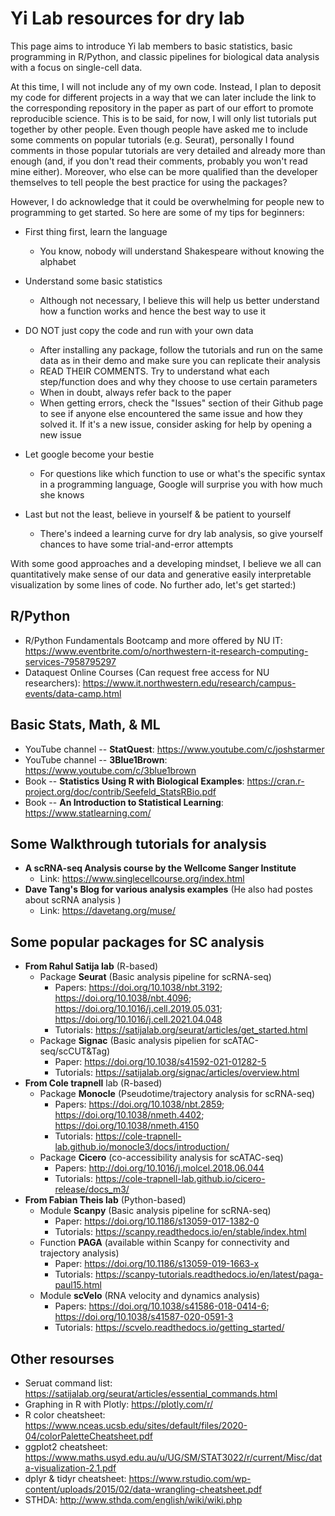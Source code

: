 
# Yi Lab resources for dry lab

This page aims to introduce Yi lab members to basic statistics, basic programming in R/Python, and classic pipelines for biological data analysis with a focus on single-cell data.

At this time, I will not include any of my own code. Instead, I plan to deposit my code for different projects in a way that we can later include the link to the corresponding repository in the paper as part of our effort to promote reproducible science. This is to be said, for now, I will only list tutorials put together by other people.  Even though people have asked me to include some comments on popular tutorials (e.g. Seurat), personally I found comments in those popular tutorials are very detailed and already more than enough (and, if you don't read their comments, probably you won't read mine either). Moreover, who else can be more qualified than the developer themselves to tell people the best practice for using the packages?

However, I do acknowledge that it could be overwhelming for people new to programming to get started. So here are some of my tips for beginners:

* First thing first, learn the language 
    * You know, nobody will understand Shakespeare without knowing the alphabet

* Understand some basic statistics
    * Although not necessary, I believe this will help us better understand how a function works and hence the best way to use it

* DO NOT just copy the code and run with your own data
    * After installing any package, follow the tutorials and run on the same data as in their demo and make sure you can replicate their analysis
    * READ THEIR COMMENTS. Try to understand what each step/function does and why they choose to use certain parameters
    * When in doubt, always refer back to the paper
    * When getting errors, check the "Issues" section of their Github page to see if anyone else encountered the same issue and how they solved it. If it's a new issue, consider asking for help by opening a new issue 

* Let google become your bestie
    * For questions like which function to use or what's the specific syntax in a programming language, Google will surprise you with how much she knows

* Last but not the least, believe in yourself & be patient to yourself
    * There's indeed a learning curve for dry lab analysis, so give yourself chances to have some trial-and-error attempts

With some good approaches and a developing mindset, I believe we all can quantitatively make sense of our data and generative easily interpretable visualization by some lines of code. No further ado, let's get started:)


## R/Python

* R/Python Fundamentals Bootcamp and more offered by NU IT: https://www.eventbrite.com/o/northwestern-it-research-computing-services-7958795297
* Dataquest Online Courses (Can request free access for NU researchers): https://www.it.northwestern.edu/research/campus-events/data-camp.html

## Basic Stats, Math, & ML

* YouTube channel -- **StatQuest**: https://www.youtube.com/c/joshstarmer
* YouTube channel --  **3Blue1Brown**: https://www.youtube.com/c/3blue1brown
* Book -- **Statistics Using R with Biological Examples**: https://cran.r-project.org/doc/contrib/Seefeld_StatsRBio.pdf
* Book -- **An Introduction to Statistical Learning**: https://www.statlearning.com/

## Some Walkthrough tutorials for analysis

* **A scRNA-seq Analysis course by the Wellcome Sanger Institute**
    * Link: https://www.singlecellcourse.org/index.html
* **Dave Tang's Blog for various analysis examples** (He also had postes about scRNA analysis )
    * Link: https://davetang.org/muse/
 
## Some popular packages for SC analysis

* **From Rahul Satija lab** (R-based)
    * Package **Seurat** (Basic analysis pipeline for scRNA-seq)
        * Papers: https://doi.org/10.1038/nbt.3192; https://doi.org/10.1038/nbt.4096; https://doi.org/10.1016/j.cell.2019.05.031; https://doi.org/10.1016/j.cell.2021.04.048 
        * Tutorials: https://satijalab.org/seurat/articles/get_started.html
    * Package **Signac** (Basic analysis pipelien for scATAC-seq/scCUT&Tag)
        * Paper: https://doi.org/10.1038/s41592-021-01282-5
        * Tutorials: https://satijalab.org/signac/articles/overview.html
* **From Cole trapnell** lab (R-based)
    * Package **Monocle** (Pseudotime/trajectory analysis for scRNA-seq)
        * Papers: https://doi.org/10.1038/nbt.2859; https://doi.org/10.1038/nmeth.4402; https://doi.org/10.1038/nmeth.4150 
        * Tutorials: https://cole-trapnell-lab.github.io/monocle3/docs/introduction/
    * Package **Cicero** (co-accessibility analysis for scATAC-seq)
        * Papers: http://doi.org/10.1016/j.molcel.2018.06.044
        * Tutorials: https://cole-trapnell-lab.github.io/cicero-release/docs_m3/
* **From Fabian Theis lab** (Python-based)
    * Module **Scanpy** (Basic analysis pipeline for scRNA-seq)
        * Paper: https://doi.org/10.1186/s13059-017-1382-0
        * Tutorials: https://scanpy.readthedocs.io/en/stable/index.html
    * Function **PAGA** (available within Scanpy for connectivity and trajectory analysis)
        * Paper: https://doi.org/10.1186/s13059-019-1663-x
        * Tutorials: https://scanpy-tutorials.readthedocs.io/en/latest/paga-paul15.html
    * Module **scVelo** (RNA velocity and dynamics analysis)
        * Papers: https://doi.org/10.1038/s41586-018-0414-6; https://doi.org/10.1038/s41587-020-0591-3
        * Tutorials: https://scvelo.readthedocs.io/getting_started/

## Other resourses

* Seruat command list: https://satijalab.org/seurat/articles/essential_commands.html
* Graphing in R with Plotly: https://plotly.com/r/
* R color cheatsheet: https://www.nceas.ucsb.edu/sites/default/files/2020-04/colorPaletteCheatsheet.pdf
* ggplot2 cheatsheet: https://www.maths.usyd.edu.au/u/UG/SM/STAT3022/r/current/Misc/data-visualization-2.1.pdf
* dplyr & tidyr cheatsheet: https://www.rstudio.com/wp-content/uploads/2015/02/data-wrangling-cheatsheet.pdf
* STHDA: http://www.sthda.com/english/wiki/wiki.php
